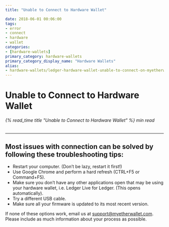 ```yaml
---
title: "Unable to Connect to Hardware Wallet"

date: 2018-06-01 00:06:00
tags:
- error
- connect
- hardware
- wallet
categories:
- [hardware-wallets]
primary_category: hardware-wallets
primary_category_display_name: "Hardware Wallets"
alias:
- hardware-wallets/ledger-hardware-wallet-unable-to-connect-on-myetherwallet.html
---
```


# __Unable to Connect to Hardware Wallet__
###### {% read_time title "Unable to Connect to Hardware Wallet" %} min read
***

## __Most issues with connection can be solved by following these troubleshooting tips:__

* Restart your computer. (Don’t be lazy, restart it first!)
* Use Google Chrome and perform a hard refresh (CTRL+F5 or Command+F5).
* Make sure you don’t have any other applications open that may be using your hardware wallet, i.e. Ledger Live for Ledger. (This opens automatically).
* Try a different USB cable.
* Make sure all your firmware is updated to its most recent version. 

If none of these options work, email us at support@myetherwallet.com. Please include as much information about your process as possible.